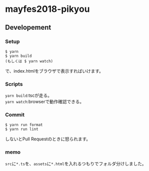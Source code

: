 # mayfes2018-pikyou

## Developement
### Setup
```console
$ yarn
$ yarn build
(もしくは $ yarn watch)
```
で、index.htmlをブラウザで表示すればいけます。  

### Scripts
`yarn build`:tscが走る。  
`yarn watch`:browserで動作確認できる。  

### Commit

```console
$ yarn run format
$ yarn run lint
```

しないとPull Requestのときに怒られます。

### memo
`src`に`*.ts`を、`assets`に`*.html`を入れるつもりでフォルダ分けしました。  
